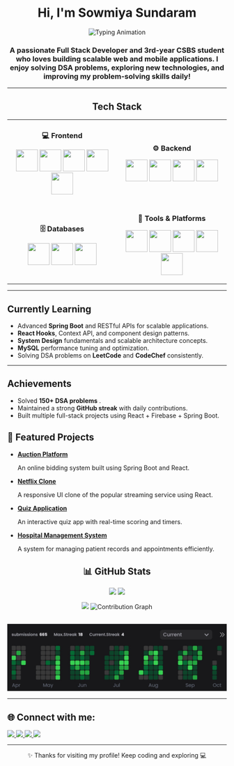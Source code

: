 <!-- Header Section -->
<h1 align="center">Hi, I'm <b>Sowmiya Sundaram</b></h1>

<!-- Typing Animation -->
<p align="center">
  <img src="https://readme-typing-svg.herokuapp.com?font=Fira+Code&size=25&pause=1000&color=00C0FF&center=true&vCenter=true&width=600&lines=Full+Stack+Developer;DSA+Enthusiast;Competitive+Programmer;Problem+Solver" alt="Typing Animation" />
</p>

<!-- About Me -->
<h3 align="center">
  A passionate Full Stack Developer and 3rd-year CSBS student who loves building scalable web and mobile applications.  
  I enjoy solving DSA problems, exploring new technologies, and improving my problem-solving skills daily!
</h3>

---

<!-- Tech Stack -->
<h2 align="center"> Tech Stack</h2>

<table align="center">
  <tr>
    <td align="center" width="50%">
      <h3>💻 Frontend</h3>
      <p>
        <img src="https://cdn.jsdelivr.net/gh/devicons/devicon/icons/react/react-original.svg" width="50" height="50"/>
        <img src="https://cdn.jsdelivr.net/gh/devicons/devicon/icons/html5/html5-original.svg" width="50" height="50"/>
        <img src="https://cdn.jsdelivr.net/gh/devicons/devicon/icons/css3/css3-original.svg" width="50" height="50"/>
        <img src="https://cdn.jsdelivr.net/gh/devicons/devicon/icons/javascript/javascript-original.svg" width="50" height="50"/>
        <img src="https://www.vectorlogo.zone/logos/tailwindcss/tailwindcss-icon.svg" width="50" height="50"/>
      </p>
    </td>
    <td align="center" width="50%">
      <h3>⚙️ Backend</h3>
      <p>
        <img src="https://cdn.jsdelivr.net/gh/devicons/devicon/icons/java/java-original.svg" width="50" height="50"/>
        <img src="https://cdn.jsdelivr.net/gh/devicons/devicon/icons/spring/spring-original.svg" width="50" height="50"/>
        <img src="https://cdn.jsdelivr.net/gh/devicons/devicon/icons/python/python-original.svg" width="50" height="50"/>
        <img src="https://www.vectorlogo.zone/logos/firebase/firebase-icon.svg" width="50" height="50"/>
      </p>
    </td>
  </tr>
  <tr>
    <td align="center" width="50%">
      <h3>🗄️ Databases</h3>
      <p>
        <img src="https://cdn.jsdelivr.net/gh/devicons/devicon/icons/mysql/mysql-original.svg" width="50" height="50"/>
        <img src="https://cdn.jsdelivr.net/gh/devicons/devicon/icons/mongodb/mongodb-original.svg" width="50" height="50"/>
        <img src="https://www.vectorlogo.zone/logos/firebase/firebase-icon.svg" width="50" height="50"/>
      </p>
    </td>
    <td align="center" width="50%">
      <h3>🧰 Tools & Platforms</h3>
      <p>
        <img src="https://cdn.jsdelivr.net/gh/devicons/devicon/icons/git/git-original.svg" width="50" height="50"/>
        <img src="https://cdn.jsdelivr.net/gh/devicons/devicon/icons/github/github-original.svg" width="50" height="50"/>
        <img src="https://cdn.jsdelivr.net/gh/devicons/devicon/icons/vscode/vscode-original.svg" width="50" height="50"/>
        <img src="https://www.vectorlogo.zone/logos/getpostman/getpostman-icon.svg" width="50" height="50"/>
        <img src="https://cdn.jsdelivr.net/gh/devicons/devicon/icons/vite/vite-original.svg" width="50" height="50"/>
      </p>
    </td>
  </tr>
</table>

---

<!-- Currently Learning -->
<h2> Currently Learning</h2>
<ul>
  <li>Advanced <b>Spring Boot</b> and RESTful APIs for scalable applications.</li>
  <li><b>React Hooks</b>, Context API, and component design patterns.</li>
  <li><b>System Design</b> fundamentals and scalable architecture concepts.</li>
  <li><b>MySQL</b> performance tuning and optimization.</li>
  <li>Solving DSA problems on <b>LeetCode</b> and <b>CodeChef</b> consistently.</li>
</ul>

---

<!-- Achievements -->
<h2> Achievements</h2>
<ul>
  <li> Solved <b>150+ DSA problems</b> .</li>
  <li> Maintained a strong <b>GitHub streak</b> with daily contributions.</li>
  <li> Built multiple full-stack projects using React + Firebase + Spring Boot.</li>
</ul>

<h2>🚀 Featured Projects</h2>
<ul>
    <li>
        <b><a href="https://github.com/srsowmiya/auction-platform" target="_blank">Auction Platform</a></b>
        <p>An online bidding system built using Spring Boot and React.</p>
    </li>
    <li>
        <b><a href="https://github.com/srsowmiya/netflix-clone" target="_blank">Netflix Clone</a></b>
        <p>A responsive UI clone of the popular streaming service using React.</p>
    </li>
    <li>
        <b><a href="https://github.com/srsowmiya/quiz-application" target="_blank">Quiz Application</a></b>
        <p>An interactive quiz app with real-time scoring and timers.</p>
    </li>
    <li>
        <b><a href="https://github.com/srsowmiya/hospital-management-system" target="_blank">Hospital Management System</a></b>
        <p>A system for managing patient records and appointments efficiently.</p>
    </li>
</ul>

<!-- GitHub Stats (4 Cards) -->
<h2 align="center">📊 GitHub Stats</h2>

<p align="center">
  <!-- General GitHub stats -->
  <img src="https://github-readme-stats.vercel.app/api?username=srsowmiya&show_icons=true&theme=tokyonight" height="170" />
  <!-- GitHub streak stats -->
  <img src="https://github-readme-streak-stats.herokuapp.com/?user=srsowmiya&theme=tokyonight" height="170" />
</p>

<p align="center">
  <!-- Most used languages -->
  <img src="https://github-readme-stats.vercel.app/api/top-langs/?username=srsowmiya&layout=compact&theme=tokyonight" height="170" />
  <!-- Contribution heatmap -->
  <img src="https://github-readme-activity-graph.vercel.app/graph?username=srsowmiya&bg_color=1a1b27&color=70A4FC&line=70A4FC&point=FFFFFF&area=true&hide_border=true" height="300" alt="Contribution Graph" />
</p>

<p align="center">
  <img src="./codolio heatmap.jpg" alt="Codolio Heatmap" />
</p>

---

<!-- Connect Section -->
<h2>🌐 Connect with me:</h2>
<p align="left">
  <a href="https://linkedin.com/in/sowmiyasundaram" target="_blank">
    <img src="https://img.shields.io/badge/LinkedIn-0A66C2?style=for-the-badge&logo=linkedin&logoColor=white" />
  </a>
  <a href="https://leetcode.com/u/sowmiya/" target="_blank">
    <img src="https://img.shields.io/badge/LeetCode-F89F1B?style=for-the-badge&logo=LeetCode&logoColor=white" />
  </a>
  <a href="https://www.codechef.com/users/sowmiya" target="_blank">
    <img src="https://img.shields.io/badge/CodeChef-5B4638?style=for-the-badge&logo=CodeChef&logoColor=white" />
  </a>
  <a href="https://github.com/srsowmiya" target="_blank">
    <img src="https://img.shields.io/badge/GitHub-171515?style=for-the-badge&logo=github&logoColor=white" />
  </a>
</p>

---

<!-- Footer -->
<p align="center">✨ Thanks for visiting my profile! Keep coding and exploring 💻</p>
